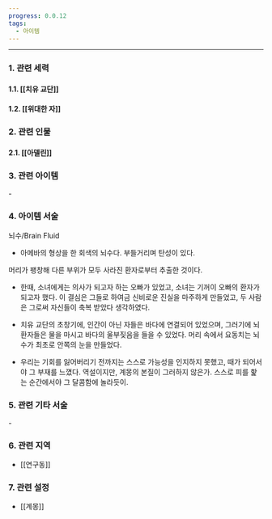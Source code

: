 ```yaml
---
progress: 0.0.12
tags:
  - 아이템
---
```

---
### 1. 관련 세력 
#### 1.1. [[치유 교단]]
#### 1.2. [[위대한 자]]

### 2. 관련 인물
#### 2.1. [[아델린]]

### 3. 관련 아이템
\-

### 4. 아이템 서술

뇌수/Brain Fluid

- 아메바의 형상을 한 회색의 뇌수다. 부들거리며 탄성이 있다.

머리가 팽창해 다른 부위가 모두 사라진 환자로부터 추출한 것이다.

- 한때, 소녀에게는 의사가 되고자 하는 오빠가 있었고, 소녀는 기꺼이 오빠의 환자가 되고자 했다. 이 결심은 그들로 하여금 신비로운 진실을 마주하게 만들었고, 두 사람은 그로써 자신들이 축복 받았다 생각하였다.

- 치유 교단의 초창기에, 인간이 아닌 자들은 바다에 연결되어 있었으며, 그러기에 뇌 환자들은 물을 마시고 바다의 울부짖음을 들을 수 있었다. 머리 속에서 요동치는 뇌수가 최초로 안쪽의 눈을 만들었다.

- 우리는 기회를 잃어버리기 전까지는 스스로 가능성을 인지하지 못했고, 때가 되어서야 그 부재를 느꼈다. 역설이지만, 계몽의 본질이 그러하지 않은가. 스스로 피를 핥는 순간에서야 그 달콤함에 놀라듯이.

### 5. 관련 기타 서술
\-

### 6. 관련 지역
- [[연구동]]

### 7. 관련 설정
- [[계몽]]